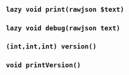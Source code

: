## ` lazy void print(rawjson $text)`


## ` lazy void debug(rawjson text)`


## ` (int,int,int) version()`


## ` void printVersion()`



